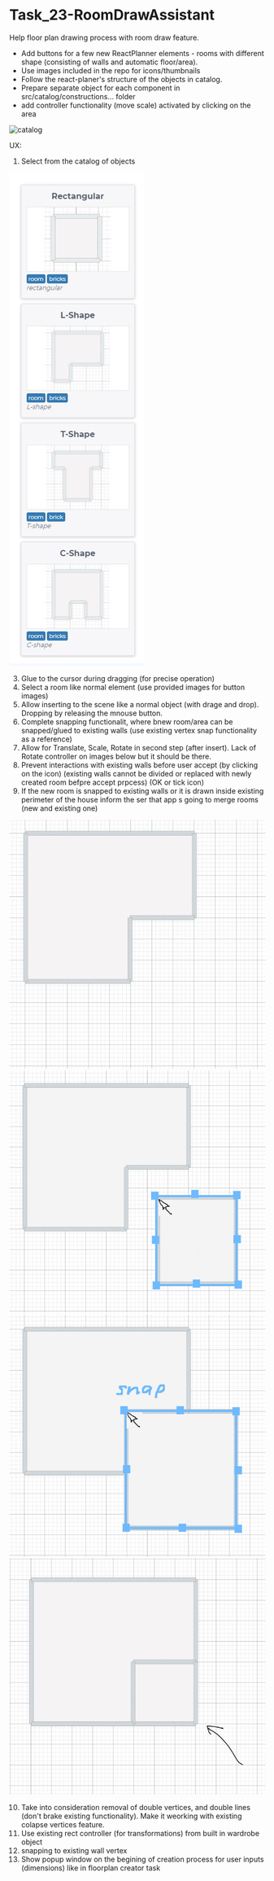 # Task_23-RoomDrawAssistant

Help floor plan drawing process with room draw feature.

- Add buttons for a few new ReactPlanner elements - rooms with different shape (consisting of walls and automatic floor/area).
- Use images included in the repo for icons/thumbnails
- Follow the react-planer's structure of the objects in catalog.
- Prepare separate object for each component in src/catalog/constructions... folder
- add controller functionality (move scale) activated by clicking on the area

![catalog](https://user-images.githubusercontent.com/38282085/145831467-543a98bf-4b47-41a9-9a45-7997a9cc3e33.JPG)

UX:

1. Select from the catalog of objects

![rooms](rooms.JPG)

3. Glue to the cursor during dragging (for precise operation)
4. Select a room like normal element (use provided images for button images)
5. Allow inserting to the scene like a normal object (with drage and drop). Dropping by releasing the mnouse button.
6. Complete snapping functionalit, where bnew room/area can be snapped/glued to existing walls (use existing vertex snap functionality as a reference)
7. Allow for Translate, Scale, Rotate in second step (after insert). Lack of Rotate controller on images below but it should be there.
8. Prevent interactions with existing walls before user accept (by clicking on the icon) (existing walls cannot be divided or replaced with newly created room befpre accept prpcess) (OK or tick icon)
9. If the new room is snapped to existing walls or it is drawn inside existing perimeter of the house inform the ser that app s going to merge rooms (new and existing one)

![rooms](RoomAssistant_01.JPG)
![rooms](RoomAssistant_02.JPG)
![rooms](RoomAssistant_03.JPG)
![rooms](RoomAssistant_04.JPG)


10. Take into consideration removal of double vertices, and double lines (don't brake existing functionality). Make it weorking with existing colapse vertices feature.
11. Use existing rect controller (for transformations) from built in wardrobe object
13. snapping to existing wall vertex
14. Show popup window on the begining of creation process for user inputs (dimensions) like in floorplan creator task
